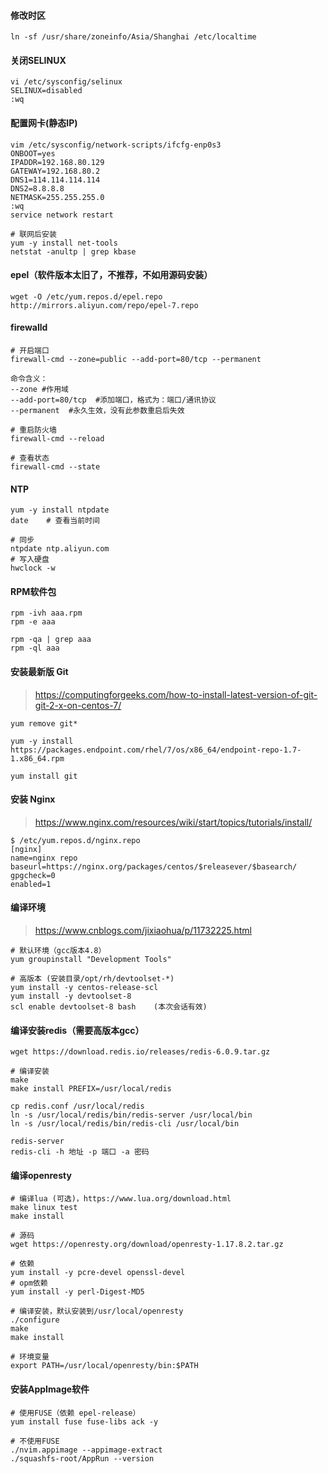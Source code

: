 #### 修改时区

```shell
ln -sf /usr/share/zoneinfo/Asia/Shanghai /etc/localtime
```

#### 关闭SELINUX

```shell
vi /etc/sysconfig/selinux
SELINUX=disabled
:wq
```

#### 配置网卡(静态IP)

```shell
vim /etc/sysconfig/network-scripts/ifcfg-enp0s3
ONBOOT=yes
IPADDR=192.168.80.129
GATEWAY=192.168.80.2
DNS1=114.114.114.114
DNS2=8.8.8.8
NETMASK=255.255.255.0
:wq
service network restart

# 联网后安装
yum -y install net-tools
netstat -anultp | grep kbase
```

#### epel（软件版本太旧了，不推荐，不如用源码安装）

```
wget -O /etc/yum.repos.d/epel.repo http://mirrors.aliyun.com/repo/epel-7.repo
```


#### firewalld

```shell
# 开启端口
firewall-cmd --zone=public --add-port=80/tcp --permanent

命令含义：
--zone #作用域
--add-port=80/tcp  #添加端口，格式为：端口/通讯协议
--permanent  #永久生效，没有此参数重启后失效

# 重启防火墙
firewall-cmd --reload

# 查看状态
firewall-cmd --state
```

#### NTP

```
yum -y install ntpdate
date	# 查看当前时间

# 同步
ntpdate ntp.aliyun.com
# 写入硬盘
hwclock -w
```

#### RPM软件包

```
rpm -ivh aaa.rpm
rpm -e aaa

rpm -qa | grep aaa
rpm -ql aaa
```

#### 安装最新版 Git

> https://computingforgeeks.com/how-to-install-latest-version-of-git-git-2-x-on-centos-7/

```
yum remove git*

yum -y install https://packages.endpoint.com/rhel/7/os/x86_64/endpoint-repo-1.7-1.x86_64.rpm

yum install git
```

#### 安装 Nginx

> https://www.nginx.com/resources/wiki/start/topics/tutorials/install/

```
$ /etc/yum.repos.d/nginx.repo
[nginx]
name=nginx repo
baseurl=https://nginx.org/packages/centos/$releasever/$basearch/
gpgcheck=0
enabled=1
```



#### 编译环境

> https://www.cnblogs.com/jixiaohua/p/11732225.html

```
# 默认环境（gcc版本4.8）
yum groupinstall "Development Tools"

# 高版本 (安装目录/opt/rh/devtoolset-*)
yum install -y centos-release-scl
yum install -y devtoolset-8
scl enable devtoolset-8 bash	(本次会话有效)
```

#### 编译安装redis（需要高版本gcc）
```
wget https://download.redis.io/releases/redis-6.0.9.tar.gz

# 编译安装
make
make install PREFIX=/usr/local/redis 

cp redis.conf /usr/local/redis
ln -s /usr/local/redis/bin/redis-server /usr/local/bin
ln -s /usr/local/redis/bin/redis-cli /usr/local/bin

redis-server
redis-cli -h 地址 -p 端口 -a 密码
```


#### 编译openresty

```
# 编译lua (可选)，https://www.lua.org/download.html
make linux test
make install

# 源码
wget https://openresty.org/download/openresty-1.17.8.2.tar.gz

# 依赖
yum install -y pcre-devel openssl-devel
# opm依赖
yum install -y perl-Digest-MD5

# 编译安装，默认安装到/usr/local/openresty
./configure
make
make install

# 环境变量
export PATH=/usr/local/openresty/bin:$PATH
```

#### 安装AppImage软件

```
# 使用FUSE（依赖 epel-release）
yum install fuse fuse-libs ack -y

# 不使用FUSE
./nvim.appimage --appimage-extract
./squashfs-root/AppRun --version
```

